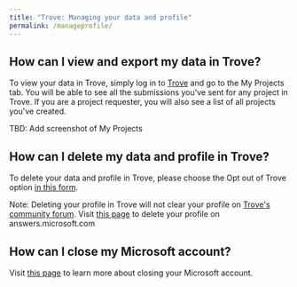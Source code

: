 ```yaml
---
title: "Trove: Managing your data and profile"
permalink: /manageprofile/
---
```


## How can I view and export my data in Trove?

To view your data in Trove, simply log in to [Trove](https://trove.microsoft.com) and go to the My Projects tab. You will be able to see all the submissions you've sent for any project in Trove. If you are a project requester, you will also see a list of all projects you've created.

TBD: Add screenshot of My Projects

## How can I delete my data and profile in Trove?

To delete your data and profile in Trove, please choose the Opt out of Trove option [in this form](https://forms.office.com/Pages/ResponsePage.aspx?id=v4j5cvGGr0GRqy180BHbR26BnXQJjdxKoQHFv2BPxAVUNDBPV0dPSkRKN1ZZTlhVMEg1NFFRU0FGVC4u).

Note: Deleting your profile in Trove will not clear your profile on [Trove's community forum](https://answers.microsoft.com/en-us/garage/forum/garage_trove-garage_feedback?sort=LastReplyDate&dir=Desc&tab=All&status=all&mod=&modAge=&advFil=&postedAfter=&postedBefore=&threadType=all&isFilterExpanded=false&page=1). Visit [this page](https://answers.microsoft.com/en-us/page/faq#faqYourProfile4) to delete your profile on answers.microsoft.com 

## How can I close my Microsoft account?

Visit [this page](https://support.microsoft.com/en-us/help/12412/microsoft-account-how-to-close-account) to learn more about closing your Microsoft account. 
